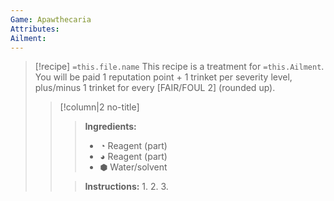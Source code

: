 ```yaml
---
Game: Apawthecaria
Attributes:
Ailment: 
---
```


> [!recipe] `=this.file.name`
> This recipe is a treatment for `=this.Ailment`. You will be paid 1 reputation point + 1 trinket per severity level, plus/minus 1 trinket for every [FAIR/FOUL 2] (rounded up).
> 
> > [!column|2 no-title]
>>> **Ingredients:** 
>>> 
>>> - ◔ Reagent (part)
>>> - ◕ Reagent (part)
>>> - ⬢ Water/solvent
>>   
>>> **Instructions:**
>>> 1.
>>> 2.
>>> 3.
